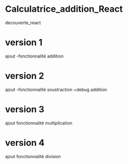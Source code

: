 # Calculatrice_addition_React
decouverte_react


# version 1
ajout -fonctionnalité addition

# version 2
ajout -fonctionnalité soustraction +debug addition

# version 3
ajout fonctionnalité multiplication

# version 4
ajout fonctionnalité division
